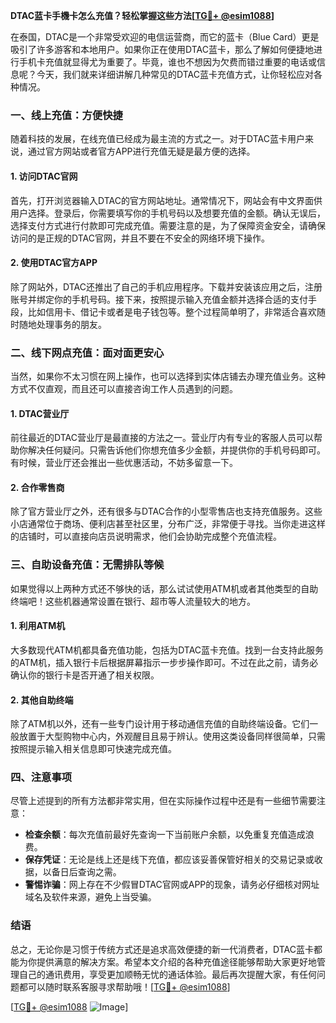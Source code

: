 **DTAC蓝卡手機卡怎么充值？轻松掌握这些方法[[TG💪+ @esim1088](https://t.me/s/esim1088)]**

在泰国，DTAC是一个非常受欢迎的电信运营商，而它的蓝卡（Blue Card）更是吸引了许多游客和本地用户。如果你正在使用DTAC蓝卡，那么了解如何便捷地进行手机卡充值就显得尤为重要了。毕竟，谁也不想因为欠费而错过重要的电话或信息呢？今天，我们就来详细讲解几种常见的DTAC蓝卡充值方式，让你轻松应对各种情况。

### 一、线上充值：方便快捷

随着科技的发展，在线充值已经成为最主流的方式之一。对于DTAC蓝卡用户来说，通过官方网站或者官方APP进行充值无疑是最方便的选择。

#### 1. 访问DTAC官网

首先，打开浏览器输入DTAC的官方网站地址。通常情况下，网站会有中文界面供用户选择。登录后，你需要填写你的手机号码以及想要充值的金额。确认无误后，选择支付方式进行付款即可完成充值。需要注意的是，为了保障资金安全，请确保访问的是正规的DTAC官网，并且不要在不安全的网络环境下操作。

#### 2. 使用DTAC官方APP

除了网站外，DTAC还推出了自己的手机应用程序。下载并安装该应用之后，注册账号并绑定你的手机号码。接下来，按照提示输入充值金额并选择合适的支付手段，比如信用卡、借记卡或者是电子钱包等。整个过程简单明了，非常适合喜欢随时随地处理事务的朋友。

### 二、线下网点充值：面对面更安心

当然，如果你不太习惯在网上操作，也可以选择到实体店铺去办理充值业务。这种方式不仅直观，而且还可以直接咨询工作人员遇到的问题。

#### 1. DTAC营业厅

前往最近的DTAC营业厅是最直接的方法之一。营业厅内有专业的客服人员可以帮助你解决任何疑问。只需告诉他们你想充值多少金额，并提供你的手机号码即可。有时候，营业厅还会推出一些优惠活动，不妨多留意一下。

#### 2. 合作零售商

除了官方营业厅之外，还有很多与DTAC合作的小型零售店也支持充值服务。这些小店通常位于商场、便利店甚至社区里，分布广泛，非常便于寻找。当你走进这样的店铺时，可以直接向店员说明需求，他们会协助完成整个充值流程。

### 三、自助设备充值：无需排队等候

如果觉得以上两种方式还不够快的话，那么试试使用ATM机或者其他类型的自助终端吧！这些机器通常设置在银行、超市等人流量较大的地方。

#### 1. 利用ATM机

大多数现代ATM机都具备充值功能，包括为DTAC蓝卡充值。找到一台支持此服务的ATM机，插入银行卡后根据屏幕指示一步步操作即可。不过在此之前，请务必确认你的银行卡是否开通了相关权限。

#### 2. 其他自助终端

除了ATM机以外，还有一些专门设计用于移动通信充值的自助终端设备。它们一般放置于大型购物中心内，外观醒目且易于辨认。使用这类设备同样很简单，只需按照提示输入相关信息即可快速完成充值。

### 四、注意事项

尽管上述提到的所有方法都非常实用，但在实际操作过程中还是有一些细节需要注意：

- **检查余额**：每次充值前最好先查询一下当前账户余额，以免重复充值造成浪费。
- **保存凭证**：无论是线上还是线下充值，都应该妥善保管好相关的交易记录或收据，以备日后查询之需。
- **警惕诈骗**：网上存在不少假冒DTAC官网或APP的现象，请务必仔细核对网址域名及软件来源，避免上当受骗。

### 结语

总之，无论你是习惯于传统方式还是追求高效便捷的新一代消费者，DTAC蓝卡都能为你提供满意的解决方案。希望本文介绍的各种充值途径能够帮助大家更好地管理自己的通讯费用，享受更加顺畅无忧的通话体验。最后再次提醒大家，有任何问题都可以随时联系客服寻求帮助哦！[[TG💪+ @esim1088](https://t.me/s/esim1088)]

[[TG💪+ @esim1088](https://t.me/s/esim1088) ![Image](https://i.postimg.cc/4NQfJmqS/Snipaste-2025-05-13-00-14-12.png)]